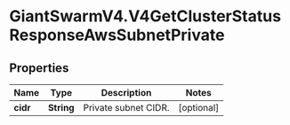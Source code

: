 # GiantSwarmV4.V4GetClusterStatusResponseAwsSubnetPrivate

## Properties
Name | Type | Description | Notes
------------ | ------------- | ------------- | -------------
**cidr** | **String** | Private subnet CIDR. | [optional] 


